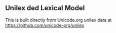 Unilex ded Lexical Model
----------------------

This is built directly from Unicode.org unilex data at
https://github.com/unicode-org/unilex
